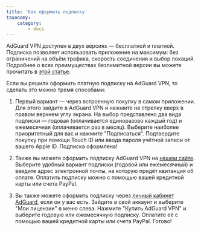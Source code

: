 ```yaml
---
title: 'Как оформить подписку'
taxonomy:
    category:
        - docs
---
```


AdGuard VPN доступен в двух версиях — бесплатной и платной. Подписка позволяет использовать приложение на максимум: без ограничений на объём трафика, скорость соединения и выбор локаций. Подробнее о всех преимуществах безлимитной версии вы можете прочитать в [этой статье](https://kb.adguard.com/ru/vpn/adguard-vpn-general/free-and-full-versions).

Если вы решили оформить платную подписку на AdGuard VPN, то сделать это можно тремя способами:

1. Первый вариант — через встроенную покупку в самом приложении. Для этого зайдите в AdGuard VPN и нажмите на стрелку вверх в правом верхнем углу экрана. На выбор представлено два вида подписки — годовая (оплачивается единоразово каждый год) и ежемесячная (оплачивается раз в месяц). Выберите наиболее приоритетный для вас и нажмите "Подписаться". Подтвердите покупку при помощи Touch ID или ввода пароля учётной записи от вашего Apple ID. Подписка оформлена!

2. Также вы можете оформить подписку AdGuard VPN на [нашем сайте](https://adguard-vpn.com/license.html). Выберите удобный вариант подписки (годовой или ежемесячный) и введите адрес электронной почты, на которую придёт квитанция об оплате. Оплатить подписку можно с помощью вашей кредитной карты или счета PayPal.

3. Вы также можете оформить подписку через [личный кабинет AdGuard](https://my.adguard.com/ru/main.html), если он у вас есть. Зайдите в свой аккаунт и выберите "Мои лицензии" в меню слева. Нажмите "Купить AdGuard VPN" и выберите годовую или ежемесячную подписку. Оплатите её с помощью вашей кредитной карты или счета PayPal. Готово!

